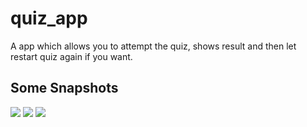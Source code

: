 # quiz_app

A app which allows you to attempt the quiz, shows result and then let restart quiz again if you want.

## Some Snapshots

<img src="https://github.com/divyansh1583/quiz_app/assets/snapshots/Screenshot_1.png">
<img src="https://github.com/divyansh1583/quiz_app/assets/snapshots/Screenshot_2.png">
<img src="https://github.com/divyansh1583/quiz_app/assets/snapshots/Screenshot_3.png">